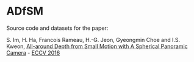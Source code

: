 # ADfSM

Source code and datasets for the paper:

S. Im, H. Ha, Francois Rameau, H.-G. Jeon, Gyeongmin Choe and I.S. Kweon, [All-around Depth from Small Motion with A Spherical Panoramic Camera](https://sites.google.com/site/shimrcv/imeccv16) - [ECCV 2016](http://www.eccv2016.org/)
